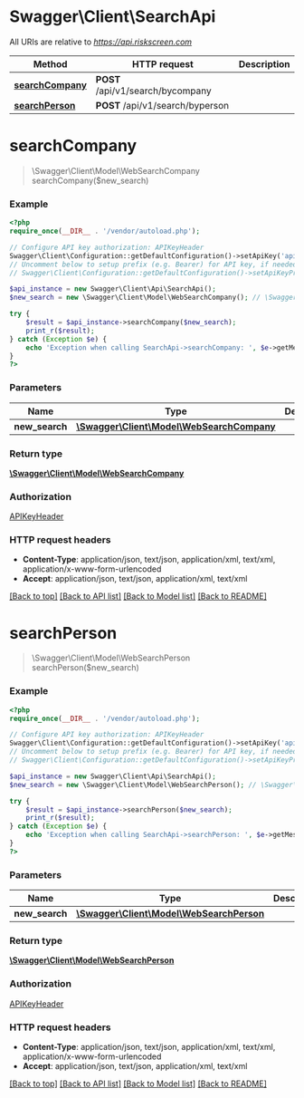 # Swagger\Client\SearchApi

All URIs are relative to *https://api.riskscreen.com*

Method | HTTP request | Description
------------- | ------------- | -------------
[**searchCompany**](SearchApi.md#searchCompany) | **POST** /api/v1/search/bycompany | 
[**searchPerson**](SearchApi.md#searchPerson) | **POST** /api/v1/search/byperson | 


# **searchCompany**
> \Swagger\Client\Model\WebSearchCompany searchCompany($new_search)



### Example
```php
<?php
require_once(__DIR__ . '/vendor/autoload.php');

// Configure API key authorization: APIKeyHeader
Swagger\Client\Configuration::getDefaultConfiguration()->setApiKey('api-key', 'YOUR_API_KEY');
// Uncomment below to setup prefix (e.g. Bearer) for API key, if needed
// Swagger\Client\Configuration::getDefaultConfiguration()->setApiKeyPrefix('api-key', 'Bearer');

$api_instance = new Swagger\Client\Api\SearchApi();
$new_search = new \Swagger\Client\Model\WebSearchCompany(); // \Swagger\Client\Model\WebSearchCompany | 

try {
    $result = $api_instance->searchCompany($new_search);
    print_r($result);
} catch (Exception $e) {
    echo 'Exception when calling SearchApi->searchCompany: ', $e->getMessage(), PHP_EOL;
}
?>
```

### Parameters

Name | Type | Description  | Notes
------------- | ------------- | ------------- | -------------
 **new_search** | [**\Swagger\Client\Model\WebSearchCompany**](../Model/WebSearchCompany.md)|  |

### Return type

[**\Swagger\Client\Model\WebSearchCompany**](../Model/WebSearchCompany.md)

### Authorization

[APIKeyHeader](../../README.md#APIKeyHeader)

### HTTP request headers

 - **Content-Type**: application/json, text/json, application/xml, text/xml, application/x-www-form-urlencoded
 - **Accept**: application/json, text/json, application/xml, text/xml

[[Back to top]](#) [[Back to API list]](../../README.md#documentation-for-api-endpoints) [[Back to Model list]](../../README.md#documentation-for-models) [[Back to README]](../../README.md)

# **searchPerson**
> \Swagger\Client\Model\WebSearchPerson searchPerson($new_search)



### Example
```php
<?php
require_once(__DIR__ . '/vendor/autoload.php');

// Configure API key authorization: APIKeyHeader
Swagger\Client\Configuration::getDefaultConfiguration()->setApiKey('api-key', 'YOUR_API_KEY');
// Uncomment below to setup prefix (e.g. Bearer) for API key, if needed
// Swagger\Client\Configuration::getDefaultConfiguration()->setApiKeyPrefix('api-key', 'Bearer');

$api_instance = new Swagger\Client\Api\SearchApi();
$new_search = new \Swagger\Client\Model\WebSearchPerson(); // \Swagger\Client\Model\WebSearchPerson | 

try {
    $result = $api_instance->searchPerson($new_search);
    print_r($result);
} catch (Exception $e) {
    echo 'Exception when calling SearchApi->searchPerson: ', $e->getMessage(), PHP_EOL;
}
?>
```

### Parameters

Name | Type | Description  | Notes
------------- | ------------- | ------------- | -------------
 **new_search** | [**\Swagger\Client\Model\WebSearchPerson**](../Model/WebSearchPerson.md)|  |

### Return type

[**\Swagger\Client\Model\WebSearchPerson**](../Model/WebSearchPerson.md)

### Authorization

[APIKeyHeader](../../README.md#APIKeyHeader)

### HTTP request headers

 - **Content-Type**: application/json, text/json, application/xml, text/xml, application/x-www-form-urlencoded
 - **Accept**: application/json, text/json, application/xml, text/xml

[[Back to top]](#) [[Back to API list]](../../README.md#documentation-for-api-endpoints) [[Back to Model list]](../../README.md#documentation-for-models) [[Back to README]](../../README.md)

